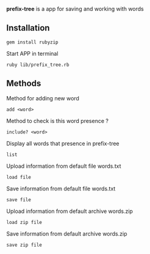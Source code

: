 **prefix-tree** is a app for saving and working with words

## Installation
```
gem install rubyzip
```
Start APP in terminal
```
ruby lib/prefix_tree.rb
```
## Methods

Method for adding new word
```
add <word>
```
Method to check is this word presence ?
```
include? <word>
```
 Display all words that presence in prefix-tree
```
list
```
Upload information from default file words.txt
```
load file
```
Save information from default file words.txt
```
save file
```
Upload information from default archive words.zip
```
load zip file
```
Save information from default archive words.zip
```
save zip file
```

